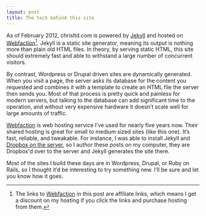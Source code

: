 ```yaml
---
layout: post
title: The tech behind this site
---
```

As of February 2012, chrisltd.com is powered by [Jekyll](https://github.com/mojombo/jekyll) and hosted on [Webfaction](http://www.webfaction.com?affiliate=yoeyo)[^affiliate]. Jekyll is a static site generator, meaning its output is nothing more than plain old HTML files. In theory, by serving static HTML, this site should extremely fast and able to withstand a large number of concurrent visitors. 

By contrast, Wordpress or Drupal driven sites are dynamically generated. When you visit a page, the server asks its database for the content you requested and combines it with a template to create an HTML file the server then sends you. Most of that process is pretty quick and painless for modern servers, but talking to the database can add significant time to the operation, and without very expensive hardware it doesn’t scale well for large amounts of traffic.

[Webfaction](http://www.webfaction.com?affiliate=yoeyo) is web hosting service I’ve used for nearly five years now. Their shared hosting is great for small to medium sized sites (like this one). It’s fast, reliable, and tweakable. For instance, I was able to install Jekyll and [Dropbox on the server](http://www.dropboxwiki.com/Using_Dropbox_CLI), so I author these posts on my computer, they are Dropbox'd over to the server and Jekyll generates the site there.

Most of the sites I build these days are in Wordpress, Drupal, or Ruby on Rails, so I thought it’d be interesting to try something new. I’ll be sure and let you know how it goes.

[^affiliate]: The links to [Webfaction](http://www.webfaction.com?affiliate=yoeyo) in this post are affiliate links, which means I get a discount on my hosting if you click the links and purchase hosting from them.